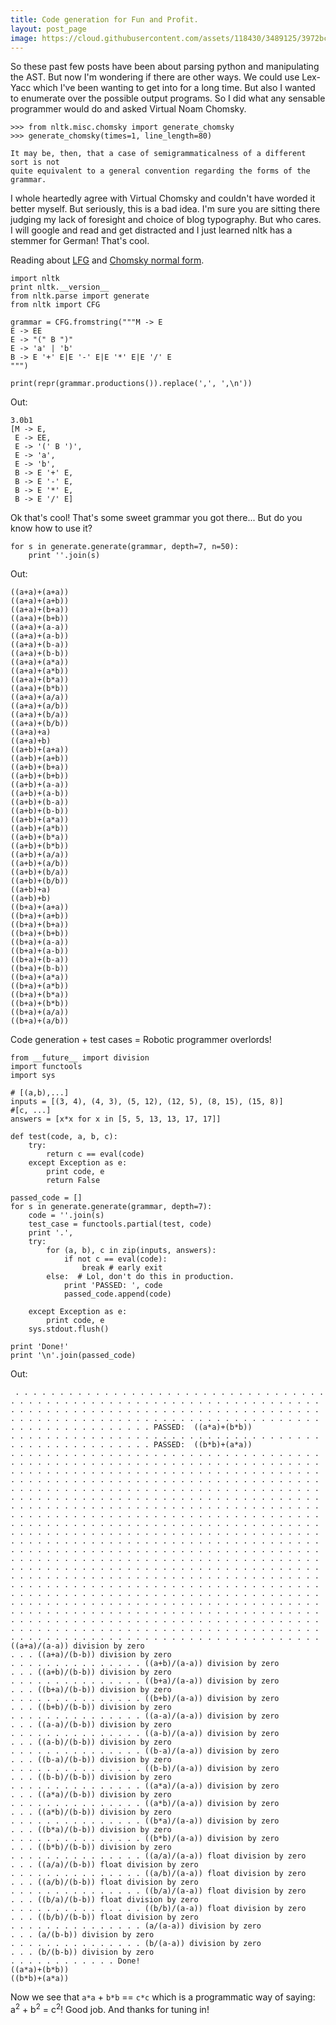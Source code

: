 ```yaml
---
title: Code generation for Fun and Profit.
layout: post_page
image: https://cloud.githubusercontent.com/assets/118430/3489125/3972bc5e-0517-11e4-89b6-daeb9bb28bd5.png
---
```



So these past few posts have been about parsing python and manipulating the AST. But now I'm wondering if there are other ways. We could use Lex-Yacc which I've been wanting to get into for a long time. But also I wanted to enumerate over the possible output programs. So I did what any sensable programmer would do and asked Virtual Noam Chomsky.

    >>> from nltk.misc.chomsky import generate_chomsky
    >>> generate_chomsky(times=1, line_length=80)
    
    It may be, then, that a case of semigrammaticalness of a different sort is not
    quite equivalent to a general convention regarding the forms of the grammar.

I whole heartedly agree with Virtual Chomsky and couldn't have worded it better myself. But seriously, this is a bad idea. I'm sure you are sitting there judging my lack of foresight and choice of blog typography. But who cares. I will google and read and get distracted and I just learned nltk has a stemmer for German! That's cool.

Reading about [LFG](http://en.wikipedia.org/wiki/Lexical_functional_grammar) and [Chomsky normal form](http://en.wikipedia.org/wiki/Chomsky_normal_form).


    import nltk
    print nltk.__version__
    from nltk.parse import generate
    from nltk import CFG
    
    grammar = CFG.fromstring("""M -> E
    E -> EE
    E -> "(" B ")"
    E -> 'a' | 'b' 
    B -> E '+' E|E '-' E|E '*' E|E '/' E
    """)
    
    print(repr(grammar.productions()).replace(',', ',\n'))

Out:

    3.0b1
    [M -> E,
     E -> EE,
     E -> '(' B ')',
     E -> 'a',
     E -> 'b',
     B -> E '+' E,
     B -> E '-' E,
     B -> E '*' E,
     B -> E '/' E]
     
Ok that's cool! That's some sweet grammar you got there... But do you know how to use it?

    for s in generate.generate(grammar, depth=7, n=50):
        print ''.join(s)
    
Out:

    ((a+a)+(a+a))
    ((a+a)+(a+b))
    ((a+a)+(b+a))
    ((a+a)+(b+b))
    ((a+a)+(a-a))
    ((a+a)+(a-b))
    ((a+a)+(b-a))
    ((a+a)+(b-b))
    ((a+a)+(a*a))
    ((a+a)+(a*b))
    ((a+a)+(b*a))
    ((a+a)+(b*b))
    ((a+a)+(a/a))
    ((a+a)+(a/b))
    ((a+a)+(b/a))
    ((a+a)+(b/b))
    ((a+a)+a)
    ((a+a)+b)
    ((a+b)+(a+a))
    ((a+b)+(a+b))
    ((a+b)+(b+a))
    ((a+b)+(b+b))
    ((a+b)+(a-a))
    ((a+b)+(a-b))
    ((a+b)+(b-a))
    ((a+b)+(b-b))
    ((a+b)+(a*a))
    ((a+b)+(a*b))
    ((a+b)+(b*a))
    ((a+b)+(b*b))
    ((a+b)+(a/a))
    ((a+b)+(a/b))
    ((a+b)+(b/a))
    ((a+b)+(b/b))
    ((a+b)+a)
    ((a+b)+b)
    ((b+a)+(a+a))
    ((b+a)+(a+b))
    ((b+a)+(b+a))
    ((b+a)+(b+b))
    ((b+a)+(a-a))
    ((b+a)+(a-b))
    ((b+a)+(b-a))
    ((b+a)+(b-b))
    ((b+a)+(a*a))
    ((b+a)+(a*b))
    ((b+a)+(b*a))
    ((b+a)+(b*b))
    ((b+a)+(a/a))
    ((b+a)+(a/b))
    
Code generation + test cases = Robotic programmer overlords! 

    from __future__ import division
    import functools
    import sys
    
    # [(a,b),...]
    inputs = [(3, 4), (4, 3), (5, 12), (12, 5), (8, 15), (15, 8)]
    #[c, ...]
    answers = [x*x for x in [5, 5, 13, 13, 17, 17]]
    
    def test(code, a, b, c):
        try:
            return c == eval(code)
        except Exception as e:
            print code, e
            return False
            
    passed_code = []
    for s in generate.generate(grammar, depth=7):
        code = ''.join(s)
        test_case = functools.partial(test, code)
        print '.',
        try:
            for (a, b), c in zip(inputs, answers):
                if not c == eval(code):
                    break # early exit
            else:  # Lol, don't do this in production.
                print 'PASSED: ', code
                passed_code.append(code)
    
        except Exception as e:
            print code, e
        sys.stdout.flush()
    
    print 'Done!'
    print '\n'.join(passed_code)
    
Out:

     . . . . . . . . . . . . . . . . . . . . . . . . . . . . . . . . . . . . . . . . . . . . . . . . . . . . . . . . . . . . . . . . . . . . . . . . . . . . . . . . . . . . . . . . . . . . . . . . . . . . . . . . . . . . . . . . . . . . . . . . . . . . . . . . . . . . . . . . . . . . . . . . . . . . . . . . . . . . PASSED:  ((a*a)+(b*b))
    . . . . . . . . . . . . . . . . . . . . . . . . . . . . . . . . . . . . . . . . . . . . . . . . . . . PASSED:  ((b*b)+(a*a))
    . . . . . . . . . . . . . . . . . . . . . . . . . . . . . . . . . . . . . . . . . . . . . . . . . . . . . . . . . . . . . . . . . . . . . . . . . . . . . . . . . . . . . . . . . . . . . . . . . . . . . . . . . . . . . . . . . . . . . . . . . . . . . . . . . . . . . . . . . . . . . . . . . . . . . . . . . . . . . . . . . . . . . . . . . . . . . . . . . . . . . . . . . . . . . . . . . . . . . . . . . . . . . . . . . . . . . . . . . . . . . . . . . . . . . . . . . . . . . . . . . . . . . . . . . . . . . . . . . . . . . . . . . . . . . . . . . . . . . . . . . . . . . . . . . . . . . . . . . . . . . . . . . . . . . . . . . . . . . . . . . . . . . . . . . . . . . . . . . . . . . . . . . . . . . . . . . . . . . . . . . . . . . . . . . . . . . . . . . . . . . . . . . . . . . . . . . . . . . . . . . . . . . . . . . . . . . . . . . . . . . . . . . . . . . . . . . . . . . . . . . . . . . . . . . . . . . . . . . . . . . . . . . . . . . . . . . . . . . . . . . . . . . . . . . . . . . . . . . . . . . . . . . . . . . . . . . . . . . . . . . . . . . . . . . . . . . . . . . . . . . . . . . . . . . . . . . . . . . . . . . . . . . . . . . . . . . . . . . . . . . . . . . . . . . . . . . . . . . . . . . . . . . . . . . . . . . . . . . . . . . . . . . . . . . . . . . . . . . . . . . . . . . . . . . . . . . . . . . . . . . . . . . . . . . . . . . . . . . . . . . . . . . . . . . . . . . . . . . . . . . . . . . . . . . . . . . . . . . . . . . . . . . . . . . . . . . . . . . . . . . . . . . . . . . . . . . . . . . . . . . . . . . . . . . . ((a+a)/(a-a)) division by zero
    . . . ((a+a)/(b-b)) division by zero
    . . . . . . . . . . . . . . . ((a+b)/(a-a)) division by zero
    . . . ((a+b)/(b-b)) division by zero
    . . . . . . . . . . . . . . . ((b+a)/(a-a)) division by zero
    . . . ((b+a)/(b-b)) division by zero
    . . . . . . . . . . . . . . . ((b+b)/(a-a)) division by zero
    . . . ((b+b)/(b-b)) division by zero
    . . . . . . . . . . . . . . . ((a-a)/(a-a)) division by zero
    . . . ((a-a)/(b-b)) division by zero
    . . . . . . . . . . . . . . . ((a-b)/(a-a)) division by zero
    . . . ((a-b)/(b-b)) division by zero
    . . . . . . . . . . . . . . . ((b-a)/(a-a)) division by zero
    . . . ((b-a)/(b-b)) division by zero
    . . . . . . . . . . . . . . . ((b-b)/(a-a)) division by zero
    . . . ((b-b)/(b-b)) division by zero
    . . . . . . . . . . . . . . . ((a*a)/(a-a)) division by zero
    . . . ((a*a)/(b-b)) division by zero
    . . . . . . . . . . . . . . . ((a*b)/(a-a)) division by zero
    . . . ((a*b)/(b-b)) division by zero
    . . . . . . . . . . . . . . . ((b*a)/(a-a)) division by zero
    . . . ((b*a)/(b-b)) division by zero
    . . . . . . . . . . . . . . . ((b*b)/(a-a)) division by zero
    . . . ((b*b)/(b-b)) division by zero
    . . . . . . . . . . . . . . . ((a/a)/(a-a)) float division by zero
    . . . ((a/a)/(b-b)) float division by zero
    . . . . . . . . . . . . . . . ((a/b)/(a-a)) float division by zero
    . . . ((a/b)/(b-b)) float division by zero
    . . . . . . . . . . . . . . . ((b/a)/(a-a)) float division by zero
    . . . ((b/a)/(b-b)) float division by zero
    . . . . . . . . . . . . . . . ((b/b)/(a-a)) float division by zero
    . . . ((b/b)/(b-b)) float division by zero
    . . . . . . . . . . . . . . . (a/(a-a)) division by zero
    . . . (a/(b-b)) division by zero
    . . . . . . . . . . . . . . . (b/(a-a)) division by zero
    . . . (b/(b-b)) division by zero
    . . . . . . . . . . . . Done!
    ((a*a)+(b*b))
    ((b*b)+(a*a))

    
Now we see that `a*a` + `b*b` == `c*c` which is a programmatic way of saying: a<sup>2</sup> + b<sup>2</sup> = c<sup>2</sup>! Good job. And thanks for tuning in!
